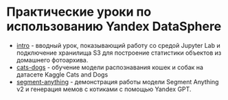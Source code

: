 # Практические уроки по использованию Yandex DataSphere

* [intro](intro) - вводный урок, показывающий работу со средой Jupyter Lab и подключение хранилища S3 для построение статистики объектов из домашнего фотоархива.
* [cats-dogs](cats-dogs) - обучение модели распознавания кошек и собак на датасете Kaggle Cats and Dogs
* [segment-anything](segment-anything) - демонстрация работы модели Segment Anything v2 и генерация мемов с котиками с помощью Yandex GPT.